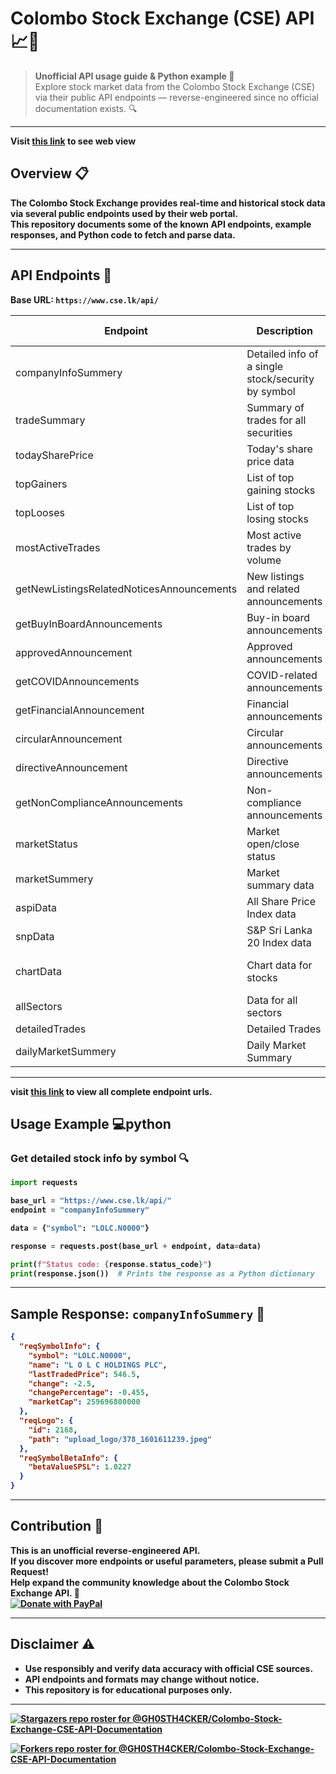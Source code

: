 # Colombo Stock Exchange (CSE) API 📈🏢

> **Unofficial API usage guide & Python example 🐍**  
> Explore stock market data from the Colombo Stock Exchange (CSE) via their public API endpoints — reverse-engineered since no official documentation exists. 🔍

---

<b>Visit <a href='https://gh0sth4cker.github.io/Colombo-Stock-Exchange-CSE-API-Documentation/'>this link</a> to see web view<b>

## Overview 📋

The Colombo Stock Exchange provides real-time and historical stock data via several public endpoints used by their web portal.  
This repository documents some of the known API endpoints, example responses, and Python code to fetch and parse data.

---

## API Endpoints 🔗

Base URL: `https://www.cse.lk/api/`

| Endpoint                                  | Description                                        | HTTP Method | Required Params/Data                  |
| ----------------------------------------- | -------------------------------------------------- | ----------- | ------------------------------------ |
| companyInfoSummery                        | Detailed info of a single stock/security by symbol | POST        | symbol                               |
| tradeSummary                              | Summary of trades for all securities               | POST        |                                      |
| todaySharePrice                           | Today's share price data                           | POST        |                                      |
| topGainers                                | List of top gaining stocks                         | POST        |                                      |
| topLooses                                 | List of top losing stocks                          | POST        |                                      |
| mostActiveTrades                          | Most active trades by volume                       | POST        |                                      |
| getNewListingsRelatedNoticesAnnouncements | New listings and related announcements             | POST        |                                      |
| getBuyInBoardAnnouncements                | Buy-in board announcements                         | POST        |                                      |
| approvedAnnouncement                      | Approved announcements                             | POST        |                                      |
| getCOVIDAnnouncements                     | COVID-related announcements                        | POST        |                                      |
| getFinancialAnnouncement                  | Financial announcements                            | POST        |                                      |
| circularAnnouncement                      | Circular announcements                             | POST        |                                      |
| directiveAnnouncement                     | Directive announcements                             | POST       |                                      |
| getNonComplianceAnnouncements             | Non-compliance announcements                       | POST        |                                      |
| marketStatus                              | Market open/close status                           | POST        |                                      |
| marketSummery                             | Market summary data                                | POST        |                                      |
| aspiData                                  | All Share Price Index data                         | POST        |                                      |
| snpData                                   | S&P Sri Lanka 20 Index data                        | POST        |                                      |
| chartData                                 | Chart data for stocks                              | POST        | symbol, chartId, period              |
| allSectors                                | Data for all sectors                               | POST        |                                      |
| detailedTrades                            | Detailed Trades                                    | POST        |                                      |
| dailyMarketSummery                        | Daily Market Summary                               | POST        |                                      |


---

visit <a href='https://github.com/GH0STH4CKER/Colombo-Stock-Exchange-CSE-API-Documentation/blob/main/api_endpoint_urls.txt'>this link</a> to view all complete endpoint urls.

## Usage Example 💻python

### Get detailed stock info by symbol 🔍

```python
import requests

base_url = "https://www.cse.lk/api/"
endpoint = "companyInfoSummery"

data = {"symbol": "LOLC.N0000"}

response = requests.post(base_url + endpoint, data=data)

print(f"Status code: {response.status_code}")
print(response.json())  # Prints the response as a Python dictionary
```

---

## Sample Response: `companyInfoSummery` 📝

```json
{
  "reqSymbolInfo": {
    "symbol": "LOLC.N0000",
    "name": "L O L C HOLDINGS PLC",
    "lastTradedPrice": 546.5,
    "change": -2.5,
    "changePercentage": -0.455,
    "marketCap": 259696800000
  },
  "reqLogo": {
    "id": 2168,
    "path": "upload_logo/378_1601611239.jpeg"
  },
  "reqSymbolBetaInfo": {
    "betaValueSPSL": 1.0227
  }
}
```

---

## Contribution 🤝

This is an **unofficial** reverse-engineered API.  
If you discover more endpoints or useful parameters, please submit a **Pull Request**!  
Help expand the community knowledge about the Colombo Stock Exchange API. 🚀
<br>
[![Donate with PayPal](https://img.shields.io/badge/Donate-PayPal-00457C?logo=paypal&logoColor=white)](https://www.paypal.com/donate/?hosted_button_id=FB9KXK4TEAUJ6)

---

## Disclaimer ⚠️

- Use responsibly and verify data accuracy with official CSE sources.
- API endpoints and formats may change without notice.
- This repository is for educational purposes only.

---

[![Stargazers repo roster for @GH0STH4CKER/Colombo-Stock-Exchange-CSE-API-Documentation](https://reporoster.com/stars/GH0STH4CKER/Colombo-Stock-Exchange-CSE-API-Documentation)](https://github.com/GH0STH4CKER/Colombo-Stock-Exchange-CSE-API-Documentation/stargazers)

[![Forkers repo roster for @GH0STH4CKER/Colombo-Stock-Exchange-CSE-API-Documentation](https://reporoster.com/forks/GH0STH4CKER/Colombo-Stock-Exchange-CSE-API-Documentation)](https://github.com/GH0STH4CKER/Colombo-Stock-Exchange-CSE-API-Documentation/network/members)
